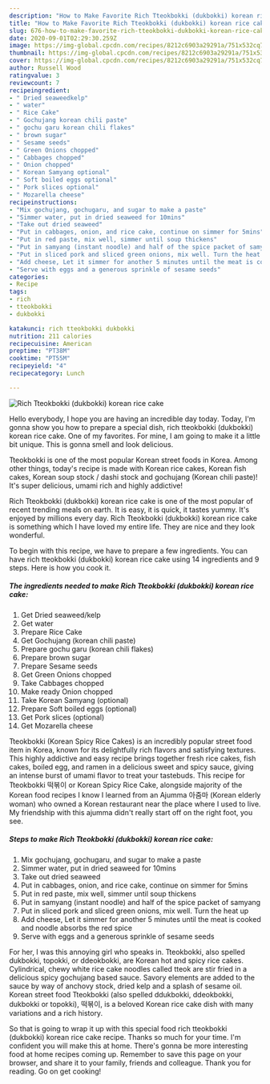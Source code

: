 ```yaml
---
description: "How to Make Favorite Rich Tteokbokki (dukbokki) korean rice cake"
title: "How to Make Favorite Rich Tteokbokki (dukbokki) korean rice cake"
slug: 676-how-to-make-favorite-rich-tteokbokki-dukbokki-korean-rice-cake
date: 2020-09-01T02:29:30.259Z
image: https://img-global.cpcdn.com/recipes/8212c6903a29291a/751x532cq70/rich-tteokbokki-dukbokki-korean-rice-cake-recipe-main-photo.jpg
thumbnail: https://img-global.cpcdn.com/recipes/8212c6903a29291a/751x532cq70/rich-tteokbokki-dukbokki-korean-rice-cake-recipe-main-photo.jpg
cover: https://img-global.cpcdn.com/recipes/8212c6903a29291a/751x532cq70/rich-tteokbokki-dukbokki-korean-rice-cake-recipe-main-photo.jpg
author: Russell Wood
ratingvalue: 3
reviewcount: 7
recipeingredient:
- " Dried seaweedkelp"
- " water"
- " Rice Cake"
- " Gochujang korean chili paste"
- " gochu garu korean chili flakes"
- " brown sugar"
- " Sesame seeds"
- " Green Onions chopped"
- " Cabbages chopped"
- " Onion chopped"
- " Korean Samyang optional"
- " Soft boiled eggs optional"
- " Pork slices optional"
- " Mozarella cheese"
recipeinstructions:
- "Mix gochujang, gochugaru, and sugar to make a paste"
- "Simmer water, put in dried seaweed for 10mins"
- "Take out dried seaweed"
- "Put in cabbages, onion, and rice cake, continue on simmer for 5mins"
- "Put in red paste, mix well, simmer until soup thickens"
- "Put in samyang (instant noodle) and half of the spice packet of samyang"
- "Put in sliced pork and sliced green onions, mix well. Turn the heat up"
- "Add cheese, Let it simmer for another 5 minutes until the meat is cooked and noodle absorbs the red spice"
- "Serve with eggs and a generous sprinkle of sesame seeds"
categories:
- Recipe
tags:
- rich
- tteokbokki
- dukbokki

katakunci: rich tteokbokki dukbokki 
nutrition: 211 calories
recipecuisine: American
preptime: "PT38M"
cooktime: "PT55M"
recipeyield: "4"
recipecategory: Lunch

---
```



![Rich Tteokbokki (dukbokki) korean rice cake](https://img-global.cpcdn.com/recipes/8212c6903a29291a/751x532cq70/rich-tteokbokki-dukbokki-korean-rice-cake-recipe-main-photo.jpg)

Hello everybody, I hope you are having an incredible day today. Today, I'm gonna show you how to prepare a special dish, rich tteokbokki (dukbokki) korean rice cake. One of my favorites. For mine, I am going to make it a little bit unique. This is gonna smell and look delicious.

Tteokbokki is one of the most popular Korean street foods in Korea. Among other things, today&#39;s recipe is made with Korean rice cakes, Korean fish cakes, Korean soup stock / dashi stock and gochujang (Korean chili paste)! It&#39;s super delicious, umami rich and highly addictive!

Rich Tteokbokki (dukbokki) korean rice cake is one of the most popular of recent trending meals on earth. It is easy, it is quick, it tastes yummy. It's enjoyed by millions every day. Rich Tteokbokki (dukbokki) korean rice cake is something which I have loved my entire life. They are nice and they look wonderful.


To begin with this recipe, we have to prepare a few ingredients. You can have rich tteokbokki (dukbokki) korean rice cake using 14 ingredients and 9 steps. Here is how you cook it.

<!--inarticleads1-->

##### The ingredients needed to make Rich Tteokbokki (dukbokki) korean rice cake:

1. Get  Dried seaweed/kelp
1. Get  water
1. Prepare  Rice Cake
1. Get  Gochujang (korean chili paste)
1. Prepare  gochu garu (korean chili flakes)
1. Prepare  brown sugar
1. Prepare  Sesame seeds
1. Get  Green Onions chopped
1. Take  Cabbages chopped
1. Make ready  Onion chopped
1. Take  Korean Samyang (optional)
1. Prepare  Soft boiled eggs (optional)
1. Get  Pork slices (optional)
1. Get  Mozarella cheese


Tteokbokki (Korean Spicy Rice Cakes) is an incredibly popular street food item in Korea, known for its delightfully rich flavors and satisfying textures. This highly addictive and easy recipe brings together fresh rice cakes, fish cakes, boiled egg, and ramen in a delicious sweet and spicy sauce, giving an intense burst of umami flavor to treat your tastebuds. This recipe for Tteokbokki 떡볶이 or Korean Spicy Rice Cake, alongside majority of the Korean food recipes I know I learned from an Ajumma 아줌마 (Korean elderly woman) who owned a Korean restaurant near the place where I used to live. My friendship with this ajumma didn&#39;t really start off on the right foot, you see. 

<!--inarticleads2-->

##### Steps to make Rich Tteokbokki (dukbokki) korean rice cake:

1. Mix gochujang, gochugaru, and sugar to make a paste
1. Simmer water, put in dried seaweed for 10mins
1. Take out dried seaweed
1. Put in cabbages, onion, and rice cake, continue on simmer for 5mins
1. Put in red paste, mix well, simmer until soup thickens
1. Put in samyang (instant noodle) and half of the spice packet of samyang
1. Put in sliced pork and sliced green onions, mix well. Turn the heat up
1. Add cheese, Let it simmer for another 5 minutes until the meat is cooked and noodle absorbs the red spice
1. Serve with eggs and a generous sprinkle of sesame seeds


For her, I was this annoying girl who speaks in. Tteokbokki, also spelled dukbokki, topokki, or ddeokbokki, are Korean hot and spicy rice cakes. Cylindrical, chewy white rice cake noodles called tteok are stir fried in a delicious spicy gochujang based sauce. Savory elements are added to the sauce by way of anchovy stock, dried kelp and a splash of sesame oil. Korean street food Tteokbokki (also spelled ddukbokki, ddeokbokki, dukbokki or topokki), 떡볶이, is a beloved Korean rice cake dish with many variations and a rich history. 

So that is going to wrap it up with this special food rich tteokbokki (dukbokki) korean rice cake recipe. Thanks so much for your time. I'm confident you will make this at home. There's gonna be more interesting food at home recipes coming up. Remember to save this page on your browser, and share it to your family, friends and colleague. Thank you for reading. Go on get cooking!

